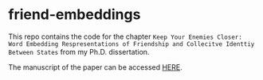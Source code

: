 # friend-embeddings

This repo contains the code for the chapter `Keep Your Enemies Closer: Word Embedding Respresentations of Friendship and Collecitve Identtiy Between States` from my Ph.D. dissertation.

The manuscript of the paper can be accessed [HERE](https://www.dropbox.com/scl/fi/zei0j1ycugxexj8sn6hmj/Cuppernull-Keep-Your-Enemies-Closer-Dissertation-Version.pdf?rlkey=049ijj9774d9nrrkdazfih8nc&dl=0). 
